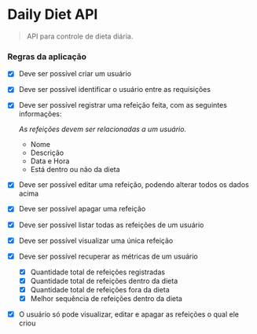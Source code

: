 # Daily Diet API

> API para controle de dieta diária.

### Regras da aplicação

- [X] Deve ser possível criar um usuário
- [X] Deve ser possível identificar o usuário entre as requisições
- [X] Deve ser possível registrar uma refeição feita, com as seguintes informações:

    *As refeições devem ser relacionadas a um usuário.*
    - Nome
    - Descrição
    - Data e Hora
    - Está dentro ou não da dieta
- [X] Deve ser possível editar uma refeição, podendo alterar todos os dados acima
- [X] Deve ser possível apagar uma refeição
- [X] Deve ser possível listar todas as refeições de um usuário
- [x] Deve ser possível visualizar uma única refeição
- [X] Deve ser possível recuperar as métricas de um usuário
    - [X] Quantidade total de refeições registradas
    - [X] Quantidade total de refeições dentro da dieta
    - [X] Quantidade total de refeições fora da dieta
    - [X] Melhor sequência de refeições dentro da dieta
- [X] O usuário só pode visualizar, editar e apagar as refeições o qual ele criou

